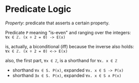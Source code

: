 # Predicate Logic

*Property*: predicate that asserts a certain property.

Predicate `P` meaning "is-even" and ranging over the integers:   
`∀x ∈ ℤ. (x ÷ 2 = 0) -> E(x)`

is, actually, a biconditional (iff) because the inverse also holds:   
`∀x ∈ ℤ. (x ÷ 2 = 0) <-> E(x)`

also, the first part, `∀x ∈ ℤ`, is a shorthand for `∀x. x ∈ ℤ`

- shorthand `∀x ∈ S. P(x)`, expanded `∀x. x ∈ S -> P(x)`
- shorthand `∃x ∈ S. P(x)`, expanded `∀x. x ∈ S ∧ P(x)`
